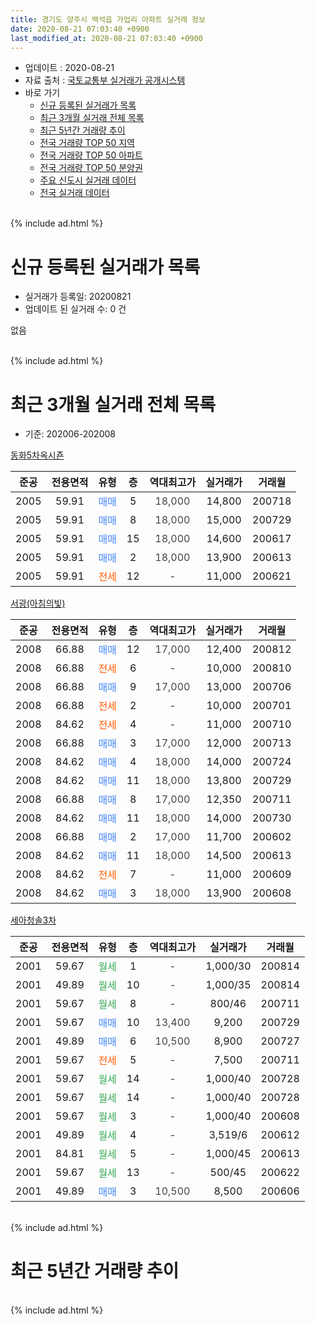 ```yaml
---
title: 경기도 양주시 백석읍 가업리 아파트 실거래 정보
date: 2020-08-21 07:03:40 +0900
last_modified_at: 2020-08-21 07:03:40 +0900
---
```


* 업데이트 : 2020-08-21
* 자료 출처 : [국토교통부 실거래가 공개시스템](http://rt.molit.go.kr)
* 바로 가기
    * [신규 등록된 실거래가 목록](#신규-등록된-실거래가-목록)
    * [최근 3개월 실거래 전체 목록](#최근-3개월-실거래-전체-목록)
    * [최근 5년간 거래량 추이](#최근-5년간-거래량-추이)
    * [전국 거래량 TOP 50 지역](https://inasie.github.io/apt-trade-info/최근-3개월-전국에서-가장-거래가-많이-발생한-지역)
    * [전국 거래량 TOP 50 아파트](https://inasie.github.io/apt-trade-info/최근-3개월-전국에서-가장-거래가-많이-발생한-아파트)
    * [전국 거래량 TOP 50 분양권](https://inasie.github.io/apt-trade-info/최근-3개월-전국에서-가장-거래가-많이-발생한-분양권)
    * [주요 신도시 실거래 데이터](https://inasie.github.io/apt-trade-info/주요-신도시)
    * [전국 실거래 데이터](https://inasie.github.io/apt-trade-info/전국)
<br>
{% include ad.html %}
<br>

# 신규 등록된 실거래가 목록
* 실거래가 등록일: 20200821
* 업데이트 된 실거래 수: 0 건

없음

<br>
{% include ad.html %}
<br>

# 최근 3개월 실거래 전체 목록
* 기준: 202006-202008


[동화5차옥시죤](https://search.naver.com/search.naver?query=%EA%B2%BD%EA%B8%B0%EB%8F%84+%EC%96%91%EC%A3%BC%EC%8B%9C+%EB%B0%B1%EC%84%9D%EC%9D%8D+%EA%B0%80%EC%97%85%EB%A6%AC+%EB%8F%99%ED%99%945%EC%B0%A8%EC%98%A5%EC%8B%9C%EC%A3%A4)

|준공|전용면적|유형|층|역대최고가|실거래가|거래월|
|:---:|:---:|:---:|:---:|:---:|:---:|:---:|
|2005|59.91|<span style="color:#4285f3">매매</span>|5|<span style="color:#444444">18,000</span>|14,800|200718|
|2005|59.91|<span style="color:#4285f3">매매</span>|8|<span style="color:#444444">18,000</span>|15,000|200729|
|2005|59.91|<span style="color:#4285f3">매매</span>|15|<span style="color:#444444">18,000</span>|14,600|200617|
|2005|59.91|<span style="color:#4285f3">매매</span>|2|<span style="color:#444444">18,000</span>|13,900|200613|
|2005|59.91|<span style="color:#ff5a00">전세</span>|12|<span style="color:#444444">-</span>|11,000|200621|

[서광(아침의빛)](https://search.naver.com/search.naver?query=%EA%B2%BD%EA%B8%B0%EB%8F%84+%EC%96%91%EC%A3%BC%EC%8B%9C+%EB%B0%B1%EC%84%9D%EC%9D%8D+%EA%B0%80%EC%97%85%EB%A6%AC+%EC%84%9C%EA%B4%91%28%EC%95%84%EC%B9%A8%EC%9D%98%EB%B9%9B%29)

|준공|전용면적|유형|층|역대최고가|실거래가|거래월|
|:---:|:---:|:---:|:---:|:---:|:---:|:---:|
|2008|66.88|<span style="color:#4285f3">매매</span>|12|<span style="color:#444444">17,000</span>|12,400|200812|
|2008|66.88|<span style="color:#ff5a00">전세</span>|6|<span style="color:#444444">-</span>|10,000|200810|
|2008|66.88|<span style="color:#4285f3">매매</span>|9|<span style="color:#444444">17,000</span>|13,000|200706|
|2008|66.88|<span style="color:#ff5a00">전세</span>|2|<span style="color:#444444">-</span>|10,000|200701|
|2008|84.62|<span style="color:#ff5a00">전세</span>|4|<span style="color:#444444">-</span>|11,000|200710|
|2008|66.88|<span style="color:#4285f3">매매</span>|3|<span style="color:#444444">17,000</span>|12,000|200713|
|2008|84.62|<span style="color:#4285f3">매매</span>|4|<span style="color:#444444">18,000</span>|14,000|200724|
|2008|84.62|<span style="color:#4285f3">매매</span>|11|<span style="color:#444444">18,000</span>|13,800|200729|
|2008|66.88|<span style="color:#4285f3">매매</span>|8|<span style="color:#444444">17,000</span>|12,350|200711|
|2008|84.62|<span style="color:#4285f3">매매</span>|11|<span style="color:#444444">18,000</span>|14,000|200730|
|2008|66.88|<span style="color:#4285f3">매매</span>|2|<span style="color:#444444">17,000</span>|11,700|200602|
|2008|84.62|<span style="color:#4285f3">매매</span>|11|<span style="color:#444444">18,000</span>|14,500|200613|
|2008|84.62|<span style="color:#ff5a00">전세</span>|7|<span style="color:#444444">-</span>|11,000|200609|
|2008|84.62|<span style="color:#4285f3">매매</span>|3|<span style="color:#444444">18,000</span>|13,900|200608|

[세아청솔3차](https://search.naver.com/search.naver?query=%EA%B2%BD%EA%B8%B0%EB%8F%84+%EC%96%91%EC%A3%BC%EC%8B%9C+%EB%B0%B1%EC%84%9D%EC%9D%8D+%EA%B0%80%EC%97%85%EB%A6%AC+%EC%84%B8%EC%95%84%EC%B2%AD%EC%86%943%EC%B0%A8)

|준공|전용면적|유형|층|역대최고가|실거래가|거래월|
|:---:|:---:|:---:|:---:|:---:|:---:|:---:|
|2001|59.67|<span style="color:#34a853">월세</span>|1|<span style="color:#444444">-</span>|1,000/30|200814|
|2001|49.89|<span style="color:#34a853">월세</span>|10|<span style="color:#444444">-</span>|1,000/35|200814|
|2001|59.67|<span style="color:#34a853">월세</span>|8|<span style="color:#444444">-</span>|800/46|200711|
|2001|59.67|<span style="color:#4285f3">매매</span>|10|<span style="color:#444444">13,400</span>|9,200|200729|
|2001|49.89|<span style="color:#4285f3">매매</span>|6|<span style="color:#444444">10,500</span>|8,900|200727|
|2001|59.67|<span style="color:#ff5a00">전세</span>|5|<span style="color:#444444">-</span>|7,500|200711|
|2001|59.67|<span style="color:#34a853">월세</span>|14|<span style="color:#444444">-</span>|1,000/40|200728|
|2001|59.67|<span style="color:#34a853">월세</span>|14|<span style="color:#444444">-</span>|1,000/40|200728|
|2001|59.67|<span style="color:#34a853">월세</span>|3|<span style="color:#444444">-</span>|1,000/40|200608|
|2001|49.89|<span style="color:#34a853">월세</span>|4|<span style="color:#444444">-</span>|3,519/6|200612|
|2001|84.81|<span style="color:#34a853">월세</span>|5|<span style="color:#444444">-</span>|1,000/45|200613|
|2001|59.67|<span style="color:#34a853">월세</span>|13|<span style="color:#444444">-</span>|500/45|200622|
|2001|49.89|<span style="color:#4285f3">매매</span>|3|<span style="color:#444444">10,500</span>|8,500|200606|


<br>
{% include ad.html %}
<br>

# 최근 5년간 거래량 추이


<div style="width:100%;">
    <canvas id="deal_progress" height="200"></canvas>
</div>

<script>
new Chart(document.getElementById("deal_progress"), {
    type: 'line',
    data: {
        labels: ['201508','201509','201510','201511','201512','201601','201602','201603','201604','201605','201606','201607','201608','201609','201610','201611','201612','201701','201702','201703','201704','201705','201706','201707','201708','201709','201710','201711','201712','201801','201802','201803','201804','201805','201806','201807','201808','201809','201810','201811','201812','201901','201902','201903','201904','201905','201906','201907','201908','201909','201910','201911','201912','202001','202002','202003','202004','202005','202006','202007','202008'],
        datasets: [{
            label: '매매',
            pointRadius: 1,
            data: [19, 20, 23, 14, 6, 13, 13, 20, 16, 22, 18, 15, 20, 18, 18, 16, 7, 8, 10, 14, 18, 13, 15, 12, 9, 6, 2, 9, 6, 11, 9, 9, 11, 7, 9, 10, 7, 11, 9, 7, 4, 4, 5, 5, 4, 5, 7, 5, 1, 6, 2, 7, 5, 8, 6, 4, 11, 5, 6, 10, 1],
            borderColor: "rgba(255, 201, 14, 1)",
            backgroundColor: "rgba(255, 201, 14, 0.5)",
            fill: false,
            lineTension: 0
        },{
            label: '전월세',
            pointRadius: 1,
            data: [8, 5, 9, 8, 7, 6, 6, 3, 10, 7, 8, 7, 8, 11, 9, 5, 8, 4, 3, 8, 7, 10, 9, 11, 7, 8, 6, 9, 4, 5, 8, 6, 7, 6, 3, 4, 7, 5, 3, 1, 4, 3, 4, 6, 8, 8, 7, 6, 4, 6, 9, 1, 3, 5, 7, 5, 6, 3, 6, 6, 3],
            borderColor: "rgba(0, 141, 185, 1)",
            backgroundColor: "rgba(0, 141, 185, 0.5)",
            fill: false,
            lineTension: 0
        }
        ]
    },
    options: {
        responsive: true,
        title: {
            display: false
        },
        tooltips: {
            mode: 'index',
            intersect: false
        },
        hover: {
            mode: 'nearest',
            intersect: true
        },
        scales: {
            xAxes: [{
                display: true,
                scaleLabel: {
                    display: true,
                    labelString: '년/월'
                }
            }],
            yAxes: [{
                display: true,
                ticks: {
                    suggestedMin: 0,
                },
                scaleLabel: {
                    display: true,
                    labelString: '실거래 수'
                }
            }]
        }
    }
});

</script>


<br>
{% include ad.html %}
<br>

